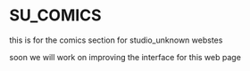 # SU_COMICS
this is for the comics section for studio_unknown webstes

soon we will work on improving the interface for this web page
